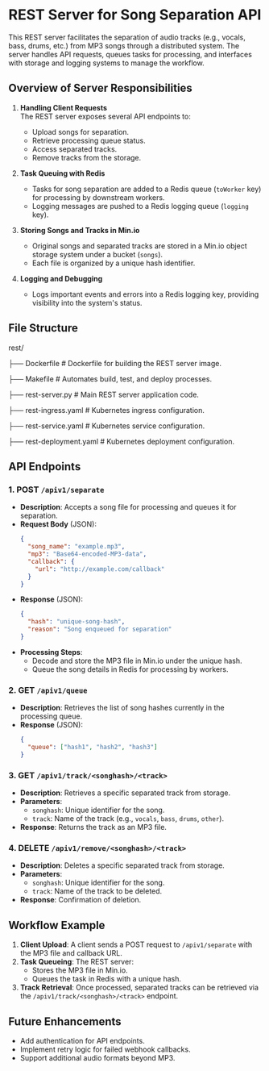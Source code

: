 # REST Server for Song Separation API

This REST server facilitates the separation of audio tracks (e.g., vocals, bass, drums, etc.) from MP3 songs through a distributed system. The server handles API requests, queues tasks for processing, and interfaces with storage and logging systems to manage the workflow.

## Overview of Server Responsibilities

1. **Handling Client Requests**  
   The REST server exposes several API endpoints to:
   - Upload songs for separation.
   - Retrieve processing queue status.
   - Access separated tracks.
   - Remove tracks from the storage.

2. **Task Queuing with Redis**  
   - Tasks for song separation are added to a Redis queue (`toWorker` key) for processing by downstream workers.
   - Logging messages are pushed to a Redis logging queue (`logging` key).

3. **Storing Songs and Tracks in Min.io**  
   - Original songs and separated tracks are stored in a Min.io object storage system under a bucket (`songs`).
   - Each file is organized by a unique hash identifier.

4. **Logging and Debugging**  
   - Logs important events and errors into a Redis logging key, providing visibility into the system's status.

## File Structure

rest/

├── Dockerfile       # Dockerfile for building the REST server image.

├── Makefile         # Automates build, test, and deploy processes.

├── rest-server.py   # Main REST server application code.

├── rest-ingress.yaml     # Kubernetes ingress configuration.

├── rest-service.yaml     # Kubernetes service configuration.

├── rest-deployment.yaml # Kubernetes deployment configuration.


## API Endpoints

### 1. **POST `/apiv1/separate`**
   - **Description**: Accepts a song file for processing and queues it for separation.
   - **Request Body** (JSON):
     ```json
     {
       "song_name": "example.mp3",
       "mp3": "Base64-encoded-MP3-data",
       "callback": {
         "url": "http://example.com/callback"
       }
     }
     ```
   - **Response** (JSON):
     ```json
     {
       "hash": "unique-song-hash",
       "reason": "Song enqueued for separation"
     }
     ```
   - **Processing Steps**:
     - Decode and store the MP3 file in Min.io under the unique hash.
     - Queue the song details in Redis for processing by workers.

### 2. **GET `/apiv1/queue`**
   - **Description**: Retrieves the list of song hashes currently in the processing queue.
   - **Response** (JSON):
     ```json
     {
       "queue": ["hash1", "hash2", "hash3"]
     }
     ```

### 3. **GET `/apiv1/track/<songhash>/<track>`**
   - **Description**: Retrieves a specific separated track from storage.
   - **Parameters**:
     - `songhash`: Unique identifier for the song.
     - `track`: Name of the track (e.g., `vocals`, `bass`, `drums`, `other`).
   - **Response**: Returns the track as an MP3 file.

### 4. **DELETE `/apiv1/remove/<songhash>/<track>`**
   - **Description**: Deletes a specific separated track from storage.
   - **Parameters**:
     - `songhash`: Unique identifier for the song.
     - `track`: Name of the track to be deleted.
   - **Response**: Confirmation of deletion.


## Workflow Example

1. **Client Upload**: A client sends a POST request to `/apiv1/separate` with the MP3 file and callback URL.
2. **Task Queueing**: The REST server:
   - Stores the MP3 file in Min.io.
   - Queues the task in Redis with a unique hash.
3. **Track Retrieval**: Once processed, separated tracks can be retrieved via the `/apiv1/track/<songhash>/<track>` endpoint.

## Future Enhancements

- Add authentication for API endpoints.
- Implement retry logic for failed webhook callbacks.
- Support additional audio formats beyond MP3.
